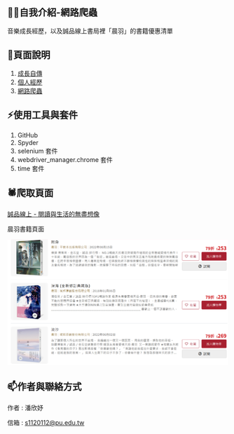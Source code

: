 
<!--
**PanCeline/PanCeline** is a ✨ _special_ ✨ repository because its `README.md` (this file) appears on your GitHub profile.

Here are some ideas to get you started:

- 🔭 I’m currently working on ...
- 🌱 I’m currently learning ...
- 👯 I’m looking to collaborate on ...
- 🤔 I’m looking for help with ...
- 💬 Ask me about ...
- 📫 How to reach me: ...
- 😄 Pronouns: ...
- ⚡ Fun fact: ...
-->

## 🙋‍♀️自我介紹-網路爬蟲
音樂成長經歷，以及誠品線上書局裡「晨羽」的書籍優惠清單

## 💬頁面說明
1. [成長自傳](https://panceline.github.io/Celinepan.github.io/index.html)
2. [個人經歷](https://panceline.github.io/Celinepan.github.io/generic.html)
3. [網路爬蟲](https://panceline.github.io/Celinepan.github.io/elements.html)

## ⚡使用工具與套件
1. GitHub
2. Spyder
3. selenium 套件
4. webdriver_manager.chrome 套件
5. time 套件

## 🕷️爬取頁面
[誠品線上 - 閱讀與生活的無盡想像](https://www.eslite.com/)

晨羽書籍頁面

![爬取網站](https://github.com/PanCeline/Celinepan.github.io/blob/main/%E8%AA%A0%E5%93%81%E6%9B%B8%E5%B1%80.png?raw=true)


## 📫作者與聯絡方式 
作者 : 潘欣妤

信箱 : s1120112@pu.edu.tw

